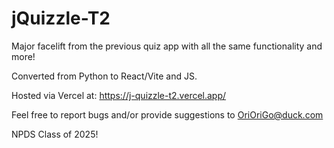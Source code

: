 # jQuizzle-T2
Major facelift from the previous quiz app with all the same functionality and more! 

Converted from Python to React/Vite and JS. 

Hosted via Vercel at: https://j-quizzle-t2.vercel.app/

Feel free to report bugs and/or provide suggestions to OriOriGo@duck.com

NPDS Class of 2025!
